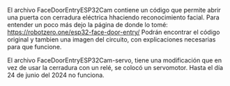 El archivo FaceDoorEntryESP32Cam contiene un código que permite abrir una puerta con cerradura eléctrica hhaciendo reconocimiento facial. 
Para entender un poco más dejo la página de donde lo tomé: https://robotzero.one/esp32-face-door-entry/
Podrán encontrar el código original y tambien una imagen del circuito, con explicaciones necesarias para que funcione.

El archivo FaceDoorEntryESP32Cam-servo, tiene una modificación que en vez de usar la cerradura con un relé, se colocó un servomotor. Hasta el día 24 de junio del 2024 no funciona.
